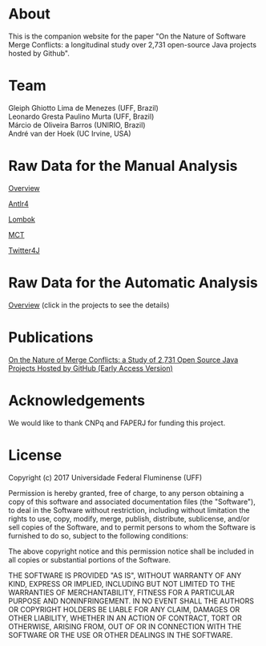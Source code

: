 # About

This is the companion website for the paper "On the Nature of Software Merge Conflicts: a longitudinal study over 2,731 open-source Java projects hosted by Github".

# Team

Gleiph Ghiotto Lima de Menezes (UFF, Brazil)  
Leonardo Gresta Paulino Murta (UFF, Brazil)  
Márcio de Oliveira Barros (UNIRIO, Brazil)  
André van der Hoek (UC Irvine, USA)

# Raw Data for the Manual Analysis

[Overview](https://github.com/gems-uff/merge-nature/raw/master/paper/manualAnalysisV5.xlsx)

[Antlr4](https://github.com/gems-uff/merge-nature/raw/master/paper/Antlr4.pdf)

[Lombok](https://github.com/gems-uff/merge-nature/raw/master/paper/Lombok.pdf)

[MCT](https://github.com/gems-uff/merge-nature/raw/master/paper/MCT.pdf)

[Twitter4J](https://github.com/gems-uff/merge-nature/raw/master/paper/Twitter4J.pdf)

# Raw Data for the Automatic Analysis

[Overview](http://merge-nature.netlify.com) (click in the projects to see the details)

# Publications
[On the Nature of Merge Conflicts: a Study of 2,731 Open Source Java Projects Hosted by GitHub (Early Access Version)](https://ieeexplore.ieee.org/document/8468085/)

# Acknowledgements

We would like to thank CNPq and FAPERJ for funding this project.

# License

Copyright (c) 2017 Universidade Federal Fluminense (UFF)

Permission is hereby granted, free of charge, to any person obtaining a copy of this software and associated documentation files (the "Software"), to deal in the Software without restriction, including without limitation the rights to use, copy, modify, merge, publish, distribute, sublicense, and/or sell copies of the Software, and to permit persons to whom the Software is furnished to do so, subject to the following conditions:

The above copyright notice and this permission notice shall be included in all copies or substantial portions of the Software.

THE SOFTWARE IS PROVIDED "AS IS", WITHOUT WARRANTY OF ANY KIND, EXPRESS OR IMPLIED, INCLUDING BUT NOT LIMITED TO THE WARRANTIES OF MERCHANTABILITY, FITNESS FOR A PARTICULAR PURPOSE AND NONINFRINGEMENT. IN NO EVENT SHALL THE AUTHORS OR COPYRIGHT HOLDERS BE LIABLE FOR ANY CLAIM, DAMAGES OR OTHER LIABILITY, WHETHER IN AN ACTION OF CONTRACT, TORT OR OTHERWISE, ARISING FROM, OUT OF OR IN CONNECTION WITH THE SOFTWARE OR THE USE OR OTHER DEALINGS IN THE SOFTWARE.
